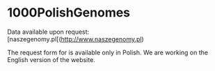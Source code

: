 # 1000PolishGenomes

Data available upon request: [naszegenomy.pl[(http://www.naszegenomy.pl)

The request form for is available only in Polish. We are working on the English version of the website.

